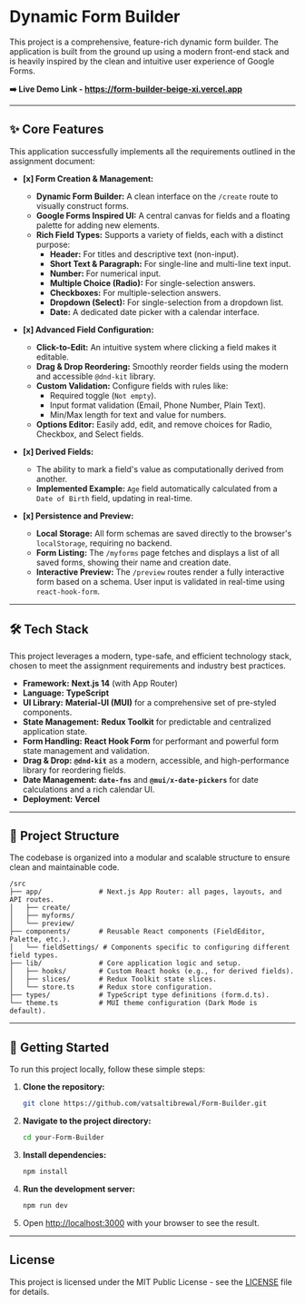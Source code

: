 # Dynamic Form Builder

This project is a comprehensive, feature-rich dynamic form builder. The application is built from the ground up using a modern front-end stack and is heavily inspired by the clean and intuitive user experience of Google Forms.

**➡️ Live Demo Link - https://form-builder-beige-xi.vercel.app** 

---

## ✨ Core Features

This application successfully implements all the requirements outlined in the assignment document:

-   **[x] Form Creation & Management:**
    -   **Dynamic Form Builder:** A clean interface on the `/create` route to visually construct forms.
    -   **Google Forms Inspired UI:** A central canvas for fields and a floating palette for adding new elements.
    -   **Rich Field Types:** Supports a variety of fields, each with a distinct purpose:
        -   **Header:** For titles and descriptive text (non-input).
        -   **Short Text & Paragraph:** For single-line and multi-line text input.
        -   **Number:** For numerical input.
        -   **Multiple Choice (Radio):** For single-selection answers.
        -   **Checkboxes:** For multiple-selection answers.
        -   **Dropdown (Select):** For single-selection from a dropdown list.
        -   **Date:** A dedicated date picker with a calendar interface.

-   **[x] Advanced Field Configuration:**
    -   **Click-to-Edit:** An intuitive system where clicking a field makes it editable.
    -   **Drag & Drop Reordering:** Smoothly reorder fields using the modern and accessible `@dnd-kit` library.
    -   **Custom Validation:** Configure fields with rules like:
        -   Required toggle (`Not empty`).
        -   Input format validation (Email, Phone Number, Plain Text).
        -   Min/Max length for text and value for numbers.
    -   **Options Editor:** Easily add, edit, and remove choices for Radio, Checkbox, and Select fields.

-   **[x] Derived Fields:**
    -   The ability to mark a field's value as computationally derived from another.
    -   **Implemented Example:** `Age` field automatically calculated from a `Date of Birth` field, updating in real-time.

-   **[x] Persistence and Preview:**
    -   **Local Storage:** All form schemas are saved directly to the browser's `localStorage`, requiring no backend.
    -   **Form Listing:** The `/myforms` page fetches and displays a list of all saved forms, showing their name and creation date.
    -   **Interactive Preview:** The `/preview` routes render a fully interactive form based on a schema. User input is validated in real-time using `react-hook-form`.

---

## 🛠️ Tech Stack

This project leverages a modern, type-safe, and efficient technology stack, chosen to meet the assignment requirements and industry best practices.

-   **Framework:** **Next.js 14** (with App Router)
-   **Language:** **TypeScript**
-   **UI Library:** **Material-UI (MUI)** for a comprehensive set of pre-styled components.
-   **State Management:** **Redux Toolkit** for predictable and centralized application state.
-   **Form Handling:** **React Hook Form** for performant and powerful form state management and validation.
-   **Drag & Drop:** **`@dnd-kit`** as a modern, accessible, and high-performance library for reordering fields.
-   **Date Management:** **`date-fns`** and **`@mui/x-date-pickers`** for date calculations and a rich calendar UI.
-   **Deployment:** **Vercel**

---

## 📂 Project Structure

The codebase is organized into a modular and scalable structure to ensure clean and maintainable code.

```
/src
├── app/              # Next.js App Router: all pages, layouts, and API routes.
│   ├── create/
│   ├── myforms/
│   └── preview/
├── components/       # Reusable React components (FieldEditor, Palette, etc.).
│   └── fieldSettings/ # Components specific to configuring different field types.
├── lib/              # Core application logic and setup.
│   ├── hooks/        # Custom React hooks (e.g., for derived fields).
│   ├── slices/       # Redux Toolkit state slices.
│   └── store.ts      # Redux store configuration.
├── types/            # TypeScript type definitions (form.d.ts).
└── theme.ts          # MUI theme configuration (Dark Mode is default).
```

---

## 🚀 Getting Started

To run this project locally, follow these simple steps:

1.  **Clone the repository:**
    ```bash
    git clone https://github.com/vatsaltibrewal/Form-Builder.git
    ```

2.  **Navigate to the project directory:**
    ```bash
    cd your-Form-Builder
    ```

3.  **Install dependencies:**
    ```bash
    npm install
    ```

4.  **Run the development server:**
    ```bash
    npm run dev
    ```

5.  Open [http://localhost:3000](http://localhost:3000) with your browser to see the result.

---

## License

This project is licensed under the MIT Public License - see the [LICENSE](LICENSE) file for details.
